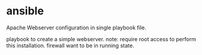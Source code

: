 # ansible
Apache Webserver configuration in single playbook file.

playbook to create a simple webserver.
note:
require root access to perform this installation.
firewall want to be in running state.


